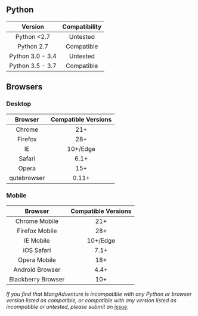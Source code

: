 ## Python

|     Version      | Compatibility |
| :--------------: | :-----------: |
|  Python &lt;2.7  |   Untested    |
|    Python 2.7    |  Compatible   |
| Python 3.0 - 3.4 |   Untested    |
| Python 3.5 - 3.7 |  Compatible   |



## Browsers

### Desktop

|   Browser   | Compatible Versions |
| :---------: | :-----------------: |
|   Chrome    |         21+         |
|   Firefox   |         28+         |
|     IE      |      10+/Edge       |
|   Safari    |        6.1+         |
|    Opera    |         15+         |
| qutebrowser |        0.11+        |

### Mobile

|      Browser       | Compatible Versions |
| :----------------: | :-----------------: |
|   Chrome Mobile    |         21+         |
|   Firefox Mobile   |         28+         |
|     IE Mobile      |      10+/Edge       |
|     iOS Safari     |        7.1+         |
|    Opera Mobile    |         18+         |
|  Android Browser   |        4.4+         |
| Blackberry Browser |         10+         |



*If you find that MangAdventure is incompatible with any Python or browser version listed as compatible, or compatible with any version listed as incompatible or untested, please submit an [issue](https://github.com/evangelos-ch/MangAdventure/issues/new?label=compatibility&template=compatibility.md).*

